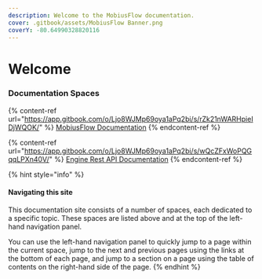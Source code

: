 ```yaml
---
description: Welcome to the MobiusFlow documentation.
cover: .gitbook/assets/MobiusFlow Banner.png
coverY: -80.64990328820116
---
```


# Welcome

### Documentation Spaces

{% content-ref url="https://app.gitbook.com/o/Ljo8WJMp69oya1aPq2bi/s/rZk21nWARHpieIDjWQOK/" %}
[MobiusFlow Documentation](https://app.gitbook.com/o/Ljo8WJMp69oya1aPq2bi/s/rZk21nWARHpieIDjWQOK/)
{% endcontent-ref %}

{% content-ref url="https://app.gitbook.com/o/Ljo8WJMp69oya1aPq2bi/s/wQcZFxWoPQGqqLPXn40V/" %}
[Engine Rest API Documentation](https://app.gitbook.com/o/Ljo8WJMp69oya1aPq2bi/s/wQcZFxWoPQGqqLPXn40V/)
{% endcontent-ref %}



{% hint style="info" %}
#### Navigating this site

This documentation site consists of a number of spaces, each dedicated to a specific topic. These spaces are listed above and at the top of the left-hand navigation panel.&#x20;

You can use the left-hand navigation panel to quickly jump to a page within the current space, jump to the next and previous pages using the links at the bottom of each page, and jump to a section on a page using the table of contents on the right-hand side of the page.
{% endhint %}
